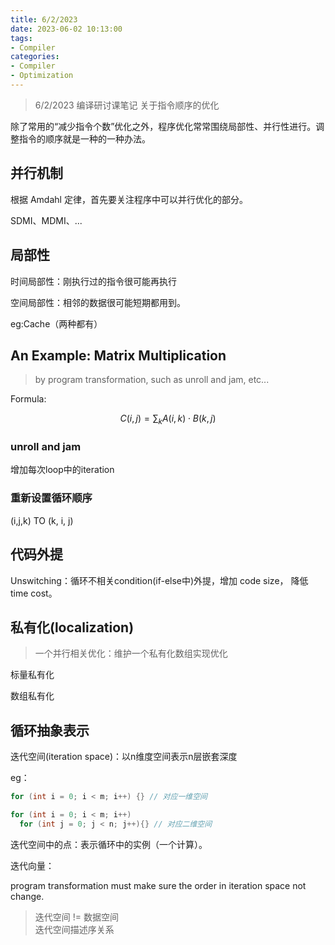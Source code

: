 ```yaml
---
title: 6/2/2023
date: 2023-06-02 10:13:00
tags:
- Compiler
categories:
- Compiler
- Optimization
---
```

> 6/2/2023 编译研讨课笔记
> 关于指令顺序的优化

除了常用的“减少指令个数”优化之外，程序优化常常围绕局部性、并行性进行。调整指令的顺序就是一种的一种办法。

## 并行机制

根据 Amdahl 定律，首先要关注程序中可以并行优化的部分。

SDMI、MDMI、...

## 局部性

时间局部性：刚执行过的指令很可能再执行

空间局部性：相邻的数据很可能短期都用到。

eg:Cache（两种都有）

## An Example: Matrix Multiplication

> by program transformation, such as unroll and jam, etc...

Formula:

$$
C(i, j) = \sum_{k} {A(i, k) \cdot B(k, j)}
$$

### unroll and jam

增加每次loop中的iteration

### 重新设置循环顺序

(i,j,k) TO (k, i, j)

## 代码外提

Unswitching：循环不相关condition(if-else中)外提，增加 code size， 降低 time cost。

## 私有化(localization)
> 一个并行相关优化：维护一个私有化数组实现优化 

标量私有化

数组私有化

## 循环抽象表示 
迭代空间(iteration space)：以n维度空间表示n层嵌套深度

eg：
```c
for (int i = 0; i < m; i++) {} // 对应一维空间

for (int i = 0; i < m; i++)
  for (int j = 0; j < n; j++){} // 对应二维空间
```

迭代空间中的点：表示循环中的实例（一个计算）。

迭代向量：

program transformation must make sure the order in iteration space not change.

> 迭代空间 != 数据空间  
> 迭代空间描述序关系
